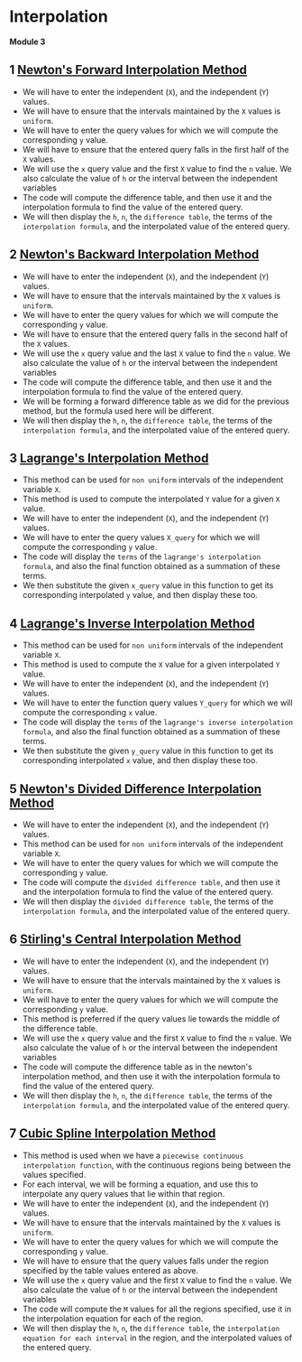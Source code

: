 # Interpolation

**Module 3**


## 1 [Newton's Forward Interpolation Method](./newton_forward_interpolation.m)

* We will have to enter the independent (`X`), and the independent (`Y`) values.
* We will have to ensure that the intervals maintained by the `X` values is `uniform`.
* We will have to enter the query values for which we will compute the corresponding `y` value.
* We will have to ensure that the entered query falls in the first half of the `X` values.
* We will use the `x` query value and the first `X` value to find the `n` value. We also calculate the value of `h` or the interval between the independent variables 
* The code will compute the difference table, and then use it and the interpolation formula to find the value of the entered query.
* We will then display the `h`, `n`, the `difference table`, the terms of the `interpolation formula`, and the interpolated value of the entered query.


## 2 [Newton's Backward Interpolation Method](./newton_backward_interpolation.m)

* We will have to enter the independent (`X`), and the independent (`Y`) values.
* We will have to ensure that the intervals maintained by the `X` values is `uniform`.
* We will have to enter the query values for which we will compute the corresponding `y` value.
* We will have to ensure that the entered query falls in the second half of the `X` values.
* We will use the `x` query value and the last `X` value to find the `n` value. We also calculate the value of `h` or the interval between the independent variables 
* The code will compute the difference table, and then use it and the interpolation formula to find the value of the entered query.
* We will be forming a forward difference table as we did for the previous method, but the formula used here will be different.
* We will then display the `h`, `n`, the `difference table`, the terms of the `interpolation formula`, and the interpolated value of the entered query.


## 3 [Lagrange's Interpolation Method](./lagrange_interpolation.m)

* This method can be used for `non uniform` intervals of the independent variable `X`.
* This method is used to compute the interpolated `Y` value for a given `X` value.
* We will have to enter the independent (`X`), and the independent (`Y`) values.
* We will have to enter the query values `X_query` for which we will compute the corresponding `y` value.
* The code will display the `terms` of the `lagrange's interpolation formula`, and also the final function obtained as a summation of these terms.
* We then substitute the given `x_query` value in this function to get its corresponding interpolated `y` value, and then display these too.


## 4 [Lagrange's Inverse Interpolation Method](./lagrange_inverse_interpolation.m)

* This method can be used for `non uniform` intervals of the independent variable `X`.
* This method is used to compute the `X` value for a given interpolated `Y` value.
* We will have to enter the independent (`X`), and the independent (`Y`) values.
* We will have to enter the function query values `Y_query` for which we will compute the corresponding `x` value.
* The code will display the `terms` of the `lagrange's inverse interpolation formula`, and also the final function obtained as a summation of these terms.
* We then substitute the given `y_query` value in this function to get its corresponding interpolated `x` value, and then display these too.


## 5 [Newton's Divided Difference Interpolation Method](./newton_divided_difference_interpolation.m)

* We will have to enter the independent (`X`), and the independent (`Y`) values.
* This method can be used for `non uniform` intervals of the independent variable `X`.
* We will have to enter the query values for which we will compute the corresponding `y` value.
* The code will compute the `divided difference table`, and then use it and the interpolation formula to find the value of the entered query.
* We will then display the `divided difference table`, the terms of the `interpolation formula`, and the interpolated value of the entered query.


## 6 [Stirling's Central Interpolation Method](./stirling_interpolation.m)

* We will have to enter the independent (`X`), and the independent (`Y`) values.
* We will have to ensure that the intervals maintained by the `X` values is `uniform`.
* We will have to enter the query values for which we will compute the corresponding `y` value.
* This method is preferred if the query values lie towards the middle of the difference table.
* We will use the `x` query value and the first `X` value to find the `n` value. We also calculate the value of `h` or the interval between the independent variables 
* The code will compute the difference table as in the newton's interpolation method, and then use it with the interpolation formula to find the value of the entered query.
* We will then display the `h`, `n`, the `difference table`, the terms of the `interpolation formula`, and the interpolated value of the entered query.


## 7 [Cubic Spline Interpolation Method](./cubic_spline_interpolation.m)

* This method is used when we have a `piecewise continuous interpolation function`, with the continuous regions being between the values specified.
* For each interval, we will be forming a equation, and use this to interpolate any query values that lie within that region.
* We will have to enter the independent (`X`), and the independent (`Y`) values.
* We will have to ensure that the intervals maintained by the `X` values is `uniform`.
* We will have to enter the query values for which we will compute the corresponding `y` value.
* We will have to ensure that the query values falls under the region specified by the table values entered as above.
* We will use the `x` query value and the first `X` value to find the `n` value. We also calculate the value of `h` or the interval between the independent variables 
* The code will compute the `M` values for all the regions specified, use it in the interpolation equation for each of the region.
* We will then display the `h`, `n`, the `difference table`, the `interpolation equation for each interval` in the region, and the interpolated values of the entered query.
